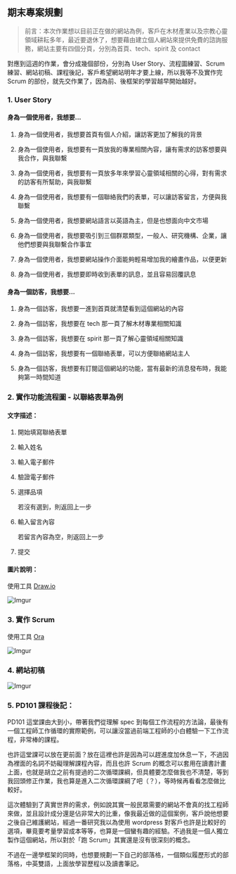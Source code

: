 ## 期末專案規劃

> 前言：本次作業想以目前正在做的網站為例，客戶在木材產業以及宗教心靈領域耕耘多年，最近要退休了，想要藉由建立個人網站來提供免費的諮詢服務，網站主要有四個分頁，分別為首頁、tech、spirit 及 contact

對應到這週的作業，會分成幾個部份，分別為 User Story、流程圖練習、Scrum 練習、網站初稿、課程後記，客戶希望網站明年才要上線，所以我等不及實作完 Scrum 的部份，就先交作業了，因為前、後框架的學習越早開始越好。

### 1. User Story

#### 身為一個使用者，我想要...

1. 身為一個使用者，我想要首頁有個人介紹，讓訪客更加了解我的背景

2. 身為一個使用者，我想要有一頁放我的專業相關內容，讓有需求的訪客想要與我合作，與我聯繫

3. 身為一個使用者，我想要有一頁放多年來學習心靈領域相關的心得，對有需求的訪客有所幫助，與我聯繫

4. 身為一個使用者，我想要有一個聯絡我們的表單，可以讓訪客留言，方便與我聯繫

5. 身為一個使用者，我想要網站語言以英語為主，但是也想面向中文市場

6. 身為一個使用者，我想要吸引到三個群眾類型，一般人、研究機構、企業，讓他們想要與我聯繫合作事宜

7. 身為一個使用者，我想要網站操作介面能夠輕易增加我的繪畫作品，以便更新

8. 身為一個使用者，我想要即時收到表單的訊息，並且容易回覆訊息

#### 身為一個訪客，我想要...

1. 身為一個訪客，我想要一進到首頁就清楚看到這個網站的內容

2. 身為一個訪客，我想要在 tech 那一頁了解木材專業相關知識

3. 身為一個訪客，我想要在 spirit 那一頁了解心靈領域相關知識

4. 身為一個訪客，我想要有一個聯絡表單，可以方便聯絡網站主人

5. 身為一個訪客，我想要有訂閱這個網站的功能，當有最新的消息發布時，我能夠第一時間知道

### 2. 實作功能流程圖 - 以聯絡表單為例

#### 文字描述：

1. 開始填寫聯絡表單

2. 輸入姓名

3. 輸入電子郵件

4. 驗證電子郵件

5. 選擇品項

   若沒有選到，則返回上一步

6. 輸入留言內容

   若留言內容為空，則返回上一步

7. 提交

#### 圖片說明：

使用工具 [Draw.io](https://app.diagrams.net/)

![Imgur](https://imgur.com/qlZSBEh.png)

### 3. 實作 Scrum

使用工具 [Ora](https://ora.pm/)

![Imgur](https://imgur.com/nK4pXPo.png)

### 4. 網站初稿

![Imgur](https://imgur.com/MwiiZEe.png)

### 5. PD101 課程後記：

PD101 這堂課由大到小，帶著我們從理解 spec 到每個工作流程的方法論，最後有一個工程師工作循環的實際範例，可以讓沒當過前端工程師的小白體驗一下工作流程，非常棒的課程。

也許這堂課可以放在更前面？放在這裡也許是因為可以趕進度加休息一下，不過因為裡面的名詞不妨礙理解課程內容，而且也許 Scrum 的概念可以套用在讀書計畫上面，也就是胡立之前有提過的二次循環課綱，但具體要怎麼做我也不清楚，等到我回頭修正作業，我也算是進入二次循環課綱了吧（？），等時候再看看怎麼做比較好。

這次體驗到了真實世界的需求，例如說其實一般民眾需要的網站不會真的找工程師來做，並且設計成分還是佔非常大的比重，像我最近做的這個案例，客戶說他想要之後自己維護網站，經過一番研究我以為使用 wordpress 對客戶也許是比較好的選項，畢竟要考量學習成本等等，也算是一個蠻有趣的經驗。不過我是一個人獨立製作這個網站，所以對於「跑 Scrum」其實還是沒有很深刻的概念。

不過在一邊學框架的同時，也想要規劃一下自己的部落格，一個類似履歷形式的部落格，中英雙語，上面放學習歷程以及讀書筆記。